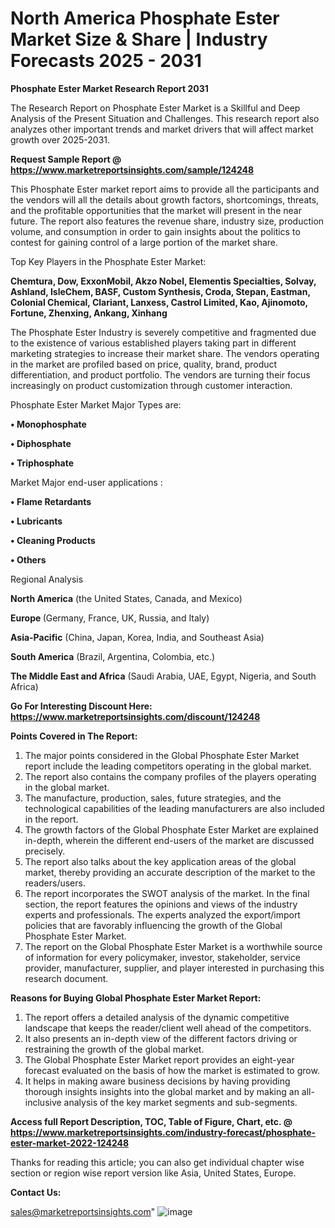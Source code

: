 # North America Phosphate Ester Market Size & Share | Industry Forecasts 2025 - 2031

<strong>Phosphate Ester Market Research Report 2031</strong>

The Research Report on Phosphate Ester Market is a Skillful and Deep Analysis of the Present Situation and Challenges. This research report also analyzes other important trends and market drivers that will affect market growth over 2025-2031.

<strong>Request Sample Report @ <a href=https://www.marketreportsinsights.com/sample/124248>https://www.marketreportsinsights.com/sample/124248</a></strong>

This Phosphate Ester market report aims to provide all the participants and the vendors will all the details about growth factors, shortcomings, threats, and the profitable opportunities that the market will present in the near future. The report also features the revenue share, industry size, production volume, and consumption in order to gain insights about the politics to contest for gaining control of a large portion of the market share.

Top Key Players in the Phosphate Ester Market:

<strong>Chemtura, Dow, ExxonMobil, Akzo Nobel, Elementis Specialties, Solvay, Ashland, IsleChem, BASF, Custom Synthesis, Croda, Stepan, Eastman, Colonial Chemical, Clariant, Lanxess, Castrol Limited, Kao, Ajinomoto, Fortune, Zhenxing, Ankang, Xinhang</strong>

The Phosphate Ester Industry is severely competitive and fragmented due to the existence of various established players taking part in different marketing strategies to increase their market share. The vendors operating in the market are profiled based on price, quality, brand, product differentiation, and product portfolio. The vendors are turning their focus increasingly on product customization through customer interaction.

Phosphate Ester Market Major Types are:

<strong>• Monophosphate

• Diphosphate

• Triphosphate</strong>

Market Major end-user applications :

<strong>• Flame Retardants

• Lubricants

• Cleaning Products

• Others</strong>

Regional Analysis

</u><strong><b>North America</b></strong> (the United States, Canada, and Mexico)

<strong><b>Europe </b></strong>(Germany, France, UK, Russia, and Italy)

<strong><b>Asia-Pacific</b></strong> (China, Japan, Korea, India, and Southeast Asia)

<strong><b>South America</b></strong> (Brazil, Argentina, Colombia, etc.)

<strong><b>The Middle East and Africa</b></strong> (Saudi Arabia, UAE, Egypt, Nigeria, and South Africa)

<strong>Go For Interesting Discount Here: <a href=https://www.marketreportsinsights.com/discount/124248>https://www.marketreportsinsights.com/discount/124248</a></strong>

<strong>Points Covered in The Report:</strong>
<ol>
  <li>The major points considered in the Global Phosphate Ester Market report include the leading competitors operating in the global market.</li>
  <li>The report also contains the company profiles of the players operating in the global market.</li>
  <li>The manufacture, production, sales, future strategies, and the technological capabilities of the leading manufacturers are also included in the report.</li>
  <li>The growth factors of the Global Phosphate Ester Market are explained in-depth, wherein the different end-users of the market are discussed precisely.</li>
  <li>The report also talks about the key application areas of the global market, thereby providing an accurate description of the market to the readers/users.</li>
  <li>The report incorporates the SWOT analysis of the market. In the final section, the report features the opinions and views of the industry experts and professionals. The experts analyzed the export/import policies that are favorably influencing the growth of the Global Phosphate Ester Market.</li>
  <li>The report on the Global Phosphate Ester Market is a worthwhile source of information for every policymaker, investor, stakeholder, service provider, manufacturer, supplier, and player interested in purchasing this research document.</li>
</ol>
<strong>Reasons for Buying Global Phosphate Ester Market Report:</strong>

<ol>
  <li>The report offers a detailed analysis of the dynamic competitive landscape that keeps the reader/client well ahead of the competitors.</li>
  <li>It also presents an in-depth view of the different factors driving or restraining the growth of the global market.</li>
  <li>The Global Phosphate Ester Market report provides an eight-year forecast evaluated on the basis of how the market is estimated to grow.</li>
  <li>It helps in making aware business decisions by having providing thorough insights insights into the global market and by making an all-inclusive analysis of the key market segments and sub-segments.</li>
</ol>
<strong>Access full Report Description, TOC, Table of Figure, Chart, etc. @ <a href=https://www.marketreportsinsights.com/industry-forecast/phosphate-ester-market-2022-124248>https://www.marketreportsinsights.com/industry-forecast/phosphate-ester-market-2022-124248</a></strong>


Thanks for reading this article; you can also get individual chapter wise section or region wise report version like Asia, United States, Europe.

<strong>Contact Us:</strong>

sales@marketreportsinsights.com"
![image](https://github.com/user-attachments/assets/7070a0d8-304c-4f78-a4b8-7a36149332b5)

